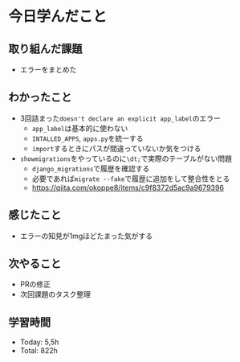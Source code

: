 # 今日学んだこと
## 取り組んだ課題
- エラーをまとめた
## わかったこと
- 3回詰まった`doesn't declare an explicit app_label`のエラー
    - `app_label`は基本的に使わない
    - `INTALLED_APPS`, `apps.py`を統一する
    - `import`するときにパスが間違っていないか気をつける
- `showmigrations`をやっているのに`\dt;`で実際のテーブルがない問題
    - `django_migrations`で履歴を確認する
    - 必要であれば`migrate --fake`で履歴に追加をして整合性をとる
    - https://qiita.com/okoppe8/items/c9f8372d5ac9a9679396
## 感じたこと
- エラーの知見が1mgほどたまった気がする
## 次やること
- PRの修正
- 次回課題のタスク整理
## 学習時間
- Today: 5,5h
- Total: 822h